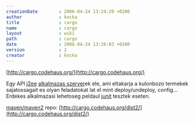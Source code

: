 ```yaml
---
creationDate        : 2006-04-24 13:24:29 +0200 
author              : kocka 
title               : cargo 
name                : cargo 
layout              : wiki 
path                : cargo 
date                : 2006-04-24 13:26:03 +0200 
version             : 2 
creator             : kocka 
---
```

[http://cargo.codehaus.org/](http://cargo.codehaus.org/)

Egy API [j2ee](j2ee.html) [alkalmazas szerver](Alkalmazas%20Szerver.html)ek ele, ami eltakarja a kulonbozo termekek sajatossagait es olyan feladatokat lat el mint deploy/undeploy, config... Erdekes alkalmazasi lehetoseg peldaul [junit](junit.html) tesztek eseten.

[maven/maven2](maven/maven2.html) repo: [http://cargo.codehaus.org/dist2/](http://cargo.codehaus.org/dist2/)
